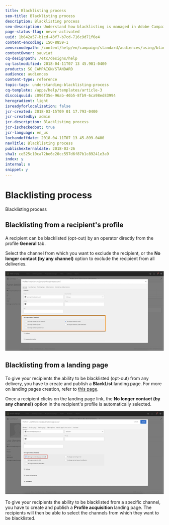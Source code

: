 ```yaml
---
title: Blacklisting process
seo-title: Blacklisting process
description: Blacklisting process
seo-description: Understand how blacklisting is managed in Adobe Campaign.
page-status-flag: never-activated
uuid: 1b642a57-b1cd-43f7-b7cd-716c9d71f6e4
content-encoding: ISO-8859-1
aemsrcnodepath: /content/help/en/campaign/standard/audiences/using/blacklisting-process
contentOwner: sauviat
cq-designpath: /etc/designs/help
cq-lastmodified: 2018-04-11T07 13 45.901-0400
products: SG_CAMPAIGN/STANDARD
audience: audiences
content-type: reference
topic-tags: understanding-blacklisting-process
cq-template: /apps/help/templates/article-3
discoiquuid: c096f35e-96ab-46b5-8fb9-6ca98ed83994
herogradient: light
isreadyforlocalization: false
jcr-created: 2018-03-15T09 01 17.793-0400
jcr-createdby: admin
jcr-description: Blacklisting process
jcr-ischeckedout: true
jcr-language: en_us
lochandoffdate: 2018-04-11T07 13 45.899-0400
navTitle: Blacklisting process
publishexternaldate: 2018-03-26
sha1: ce525c10ca72be6c20cc557d6f87b1c89241e3a9
index: y
internal: n
snippet: y
---
```


# Blacklisting process

Blacklisting process

## <p>Blacklisting from a recipient's profile</p>

A recipient can be blacklisted (opt-out) by an operator directly from the profile **General** tab.

Select the channel from which you want to exclude the recipient, or the **No longer contact (by any channel)** option to exclude the recipient from all deliveries.

![](assets/blacklisting_profile.png)

## <p>Blacklisting from a landing page</p>

To give your recipients the ability to be blacklisted (opt-out) from any delivery, you have to create and publish a **BlackList** landing page. For more on landing pages creation, refer to [this page](../../channels/using/about-landing-pages.md).

Once a recipient clicks on the landing page link, the **No longer contact (by any channel)** option in the recipient's profile is automatically selected.

![](assets/blacklisting_allChannels.png)

To give your recipients the ability to be blacklisted from a specific channel, you have to create and publish a **Profile acquisition** landing page. The recipients will then be able to select the channels from which they want to be blacklisted. 
